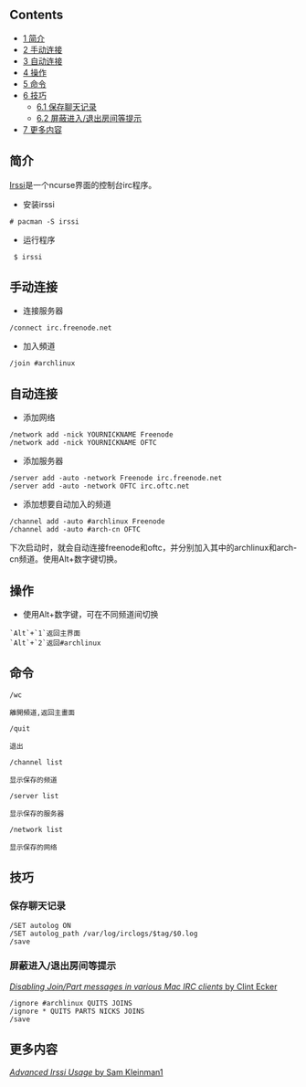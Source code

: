 ## Contents

*   [1 简介](#.E7.AE.80.E4.BB.8B)
*   [2 手动连接](#.E6.89.8B.E5.8A.A8.E8.BF.9E.E6.8E.A5)
*   [3 自动连接](#.E8.87.AA.E5.8A.A8.E8.BF.9E.E6.8E.A5)
*   [4 操作](#.E6.93.8D.E4.BD.9C)
*   [5 命令](#.E5.91.BD.E4.BB.A4)
*   [6 技巧](#.E6.8A.80.E5.B7.A7)
    *   [6.1 保存聊天记录](#.E4.BF.9D.E5.AD.98.E8.81.8A.E5.A4.A9.E8.AE.B0.E5.BD.95)
    *   [6.2 屏蔽进入/退出房间等提示](#.E5.B1.8F.E8.94.BD.E8.BF.9B.E5.85.A5.2F.E9.80.80.E5.87.BA.E6.88.BF.E9.97.B4.E7.AD.89.E6.8F.90.E7.A4.BA)
*   [7 更多内容](#.E6.9B.B4.E5.A4.9A.E5.86.85.E5.AE.B9)

## 简介

[Irssi](http://www.irssi.org/)是一个ncurse界面的控制台irc程序。

*   安装irssi

 `# pacman -S irssi` 

*   运行程序

 ` $ irssi` 

## 手动连接

*   连接服务器

```
/connect irc.freenode.net

```

*   加入頻道

```
/join #archlinux

```

## 自动连接

*   添加网络

```
/network add -nick YOURNICKNAME Freenode
/network add -nick YOURNICKNAME OFTC

```

*   添加服务器

```
/server add -auto -network Freenode irc.freenode.net
/server add -auto -network OFTC irc.oftc.net

```

*   添加想要自动加入的频道

```
/channel add -auto #archlinux Freenode
/channel add -auto #arch-cn OFTC

```

下次启动时，就会自动连接freenode和oftc，并分别加入其中的archlinux和arch-cn频道。使用Alt+数字键切换。

## 操作

*   使用Alt+数字键，可在不同频道间切换

```
`Alt`+`1`返回主界面
`Alt`+`2`返回#archlinux

```

## 命令

	/wc 

	離開頻道,返回主畫面

	/quit 

	退出

	/channel list 

	显示保存的频道

	/server list 

	显示保存的服务器

	/network list 

	显示保存的网络

## 技巧

### 保存聊天记录

```
/SET autolog ON
/SET autolog_path /var/log/irclogs/$tag/$0.log
/save

```

### 屏蔽进入/退出房间等提示

[_Disabling Join/Part messages in various Mac IRC clients_ by Clint Ecker](http://clintecker.com/disable-irc-msgs.html)

```
/ignore #archlinux QUITS JOINS
/ignore * QUITS PARTS NICKS JOINS
/save

```

## 更多内容

[_Advanced Irssi Usage_ by Sam Kleinman1](http://library.linode.com/communications/irc/advanced-irssi-print)